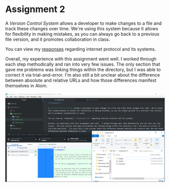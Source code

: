 # Assignment 2

A _Version Control System_ allows a developer to make changes to a file and track these changes over time.  We're using this system because it allows for flexibility in making mistakes, as you can always go back to a previous file version, and it promotes collaboration in class.

You can view my [responses](./responses.txt) regarding internet protocol and its systems.

Overall, my experience with this assignment went well.  I worked through each step methodically and ran into very few issues.  The only section that gave me problems was linking things within the directory, but I was able to correct it via trial-and-error.  I'm also still a bit unclear about the difference between absolute and relative URLs and how those differences manifest themselves in Atom.

![Image of My Assignment 2](./images/A2Screenshot.png)
